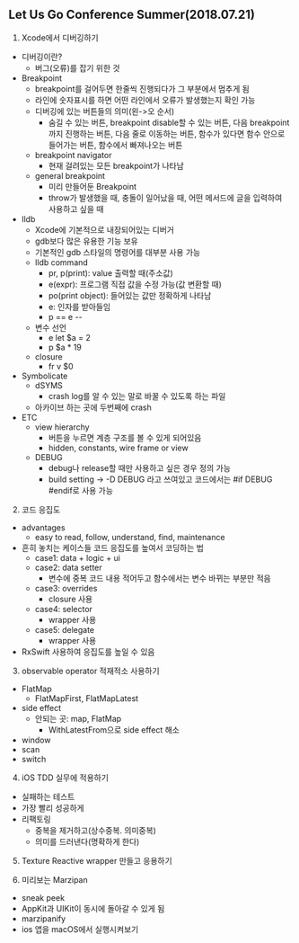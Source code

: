 ## Let Us Go Conference Summer(2018.07.21)

1. Xcode에서 디버깅하기
  - 디버깅이란?
    * 버그(오류)를 잡기 위한 것
  - Breakpoint
    * breakpoint를 걸어두면 한줄씩 진행되다가 그 부분에서 멈추게 됨
    * 라인에 숫자표시를 하면 어떤 라인에서 오류가 발생했는지 확인 가능
    * 디버깅에 있는 버튼들의 의미(왼->오 순서)
      + 숨길 수 있는 버튼, breakpoint disable할 수 있는 버튼, 다음 breakpoint까지 진행하는 버튼, 다음 줄로 이동하는 버튼, 함수가 있다면 함수 안으로 들어가는 버튼, 함수에서 빠져나오는 버튼
    * breakpoint navigator
      + 현재 걸려있는 모든 breakpoint가 나타남
    * general breakpoint
      + 미리 만들어둔 Breakpoint
      + throw가 발생했을 때, 충돌이 일어났을 때, 어떤 메서드에 글을 입력하여 사용하고 싶을 때
  - lldb
    * Xcode에 기본적으로 내장되어있는 디버거
    * gdb보다 많은 유용한 기능 보유
    * 기본적인 gdb 스타일의 명령어를 대부분 사용 가능
    * lldb command
      + pr, p(print): value 출력할 때(주소값)
      + e(expr): 프로그램 직접 값을 수정 가능(값 변환할 때)
      + po(print object): 들어있는 값만 정확하게 나타남
      + e: 인자를 받아들임
      + p == e --
    * 변수 선언
      + e let $a = 2
      + p $a * 19
    * closure
      + fr v $0
  - Symbolicate
    * dSYMS
      + crash log를 알 수 있는 말로 바꿀 수 있도록 하는 파일
    * 아카이브 하는 곳에 두번째에 crash
  - ETC
    * view hierarchy
      + 버튼을 누르면 계층 구조를 볼 수 있게 되어있음
      + hidden, constants, wire frame or view
    * DEBUG
      + debug나 release할 때만 사용하고 싶은 경우 정의 가능
      + build setting -> -D DEBUG 라고 쓰여있고 코드에서는 #if DEBUG #endif로 사용 가능  

2. 코드 응집도
  - advantages
    * easy to read, follow, understand, find, maintenance
  - 흔히 놓치는 케이스들 코드 응집도를 높여서 코딩하는 법
    * case1: data + logic + ui
    * case2: data setter
      + 변수에 중복 코드 내용 적어두고 함수에서는 변수 바뀌는 부분만 적음
    * case3: overrides
      + closure 사용
    * case4: selector
      + wrapper 사용
    * case5: delegate
      + wrapper 사용
  - RxSwift 사용하여 응집도를 높일 수 있음  

3. observable operator 적재적소 사용하기
  - FlatMap
    * FlatMapFirst, FlatMapLatest
  - side effect
    * 안되는 곳: map, FlatMap
      + WithLatestFrom으로 side effect 해소
  - window
  - scan
  - switch  

4. iOS TDD 실무에 적용하기
  - 실패하는 테스트
  - 가장 빨리 성공하게
  - 리팩토링
    * 중복을 제거하고(상수중복. 의미중복)
    * 의미를 드러낸다(명확하게 한다)  

5. Texture Reactive wrapper 만들고 응용하기  

6. 미리보는 Marzipan
  - sneak peek
  - AppKit과 UIKit이 동시에 돌아갈 수 있게 됨
  - marzipanify
  - ios 앱을 macOS에서 실행시켜보기
